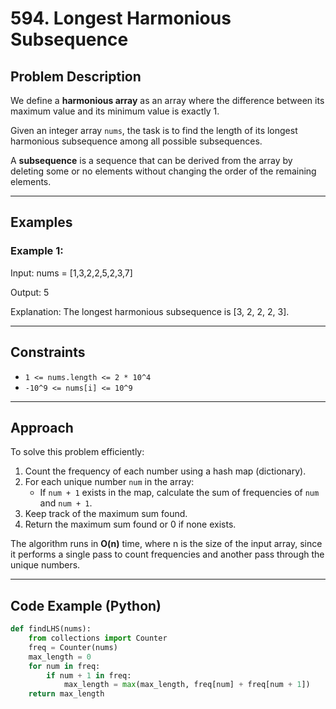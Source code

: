 # 594. Longest Harmonious Subsequence

## Problem Description

We define a **harmonious array** as an array where the difference between its maximum value and its minimum value is exactly 1.

Given an integer array `nums`, the task is to find the length of its longest harmonious subsequence among all possible subsequences.

A **subsequence** is a sequence that can be derived from the array by deleting some or no elements without changing the order of the remaining elements.

---

## Examples

### Example 1:

Input: nums = [1,3,2,2,5,2,3,7]

Output: 5

Explanation: The longest harmonious subsequence is [3, 2, 2, 2, 3].


---

## Constraints

- `1 <= nums.length <= 2 * 10^4`
- `-10^9 <= nums[i] <= 10^9`

---

## Approach

To solve this problem efficiently:

1. Count the frequency of each number using a hash map (dictionary).
2. For each unique number `num` in the array:
   - If `num + 1` exists in the map, calculate the sum of frequencies of `num` and `num + 1`.
3. Keep track of the maximum sum found.
4. Return the maximum sum found or 0 if none exists.

The algorithm runs in **O(n)** time, where n is the size of the input array, since it performs a single pass to count frequencies and another pass through the unique numbers.

---

## Code Example (Python)

```python  
def findLHS(nums):  
    from collections import Counter  
    freq = Counter(nums)  
    max_length = 0  
    for num in freq:  
        if num + 1 in freq:  
            max_length = max(max_length, freq[num] + freq[num + 1])  
    return max_length  
